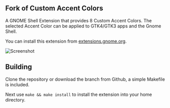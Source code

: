 ## Fork of Custom Accent Colors 

A GNOME Shell Extension that provides 8 Custom Accent Colors. The selected Accent Color can be applied to GTK4/GTK3 apps and the Gnome Shell.

You can install this extension from [extensions.gnome.org](https://extensions.gnome.org/extension/5547/custom-accent-colors).

![Screenshot](/custom-accent-colors@demiskp/resources/screenshot.png)


## Building

Clone the repository or download the branch from Github, a simple Makefile is included.

Next use `make && make install` to install the extension into your home directory.
